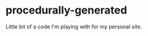 procedurally-generated
======================

Little bit of a code I'm playing with for my personal site.